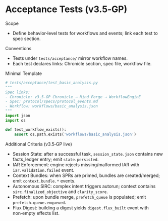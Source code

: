 # Acceptance Tests (v3.5‑GP)

Scope
- Define behavior‑level tests for workflows and events; link each test to spec section.

Conventions
- Tests under `tests/acceptance/` mirror workflow names.
- Each test declares links: Chronicle section, spec file, workflow file.

Minimal Template
```python
# tests/acceptance/test_basic_analysis.py
"""
Spec links:
- Chronicle: v3.5‑GP Chronicle → Mind Forge → WorkflowEnginE
- Spec: protocol/specs/protocol_events.md
- Workflow: workflows/basic_analysis.json
"""
import json
import os

def test_workflow_exists():
    assert os.path.exists('workflows/basic_analysis.json')
```

Additional Criteria (v3.5‑GP live)
- Session State: after a successful task, `session_state.json` contains new facts_ledger entry; emit `state.persisted`.
- IAR Enforcement: engine rejects missing/malformed IAR with `iar.validation.failed` event.
- Context Bundles: when SPRs are primed, bundles are created/merged; emit `context.bundle.*` events.
- Autonomous SIRC: complex intent triggers autorun; context contains `sirc.finalized_objective` and `clarity_score`.
- Prefetch: upon bundle merge, `prefetch_queue` is populated; emit `prefetch.queue.enqueued`.
- Flux Digest: building a digest yields `digest.flux_built` event with non‑empty effects list.

